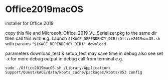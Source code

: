 # Office2019macOS
installer for Office 2019

copy this file and Microsoft_Office_2019_VL_Serializer.pkg to the same dir
then call this with e.g. 
Launch `$(KACE_DEPENDENCY_DIR)\Office2019macOS.sh`
with params `"$(KACE_DEPENDENCY_DIR)" download`

parameters download_test & setup_test may save time in debug
also see set -x for more debug output
in debug call from terminal e.g.

`sudo ./Office2019macOS.sh /Library/Application\ Support/Quest/KACE/data/kbots_cache/packages/kbots/853 config`
